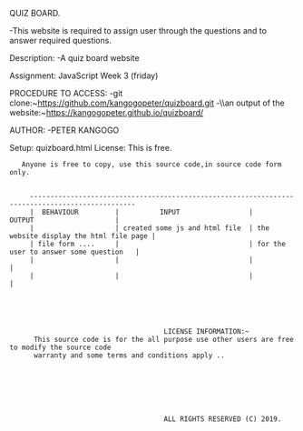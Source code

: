 QUIZ BOARD.

-This website is required to assign user through the questions and to answer required questions.

Description:
-A quiz board website

Assignment: JavaScript Week 3 (friday)

PROCEDURE TO ACCESS:
-git clone:~https://github.com/kangogopeter/quizboard.git
-\\\\an output of the website:~https://kangogopeter.github.io/quizboard/

AUTHOR:
-PETER KANGOGO

Setup:
   quizboard.html
           License:
      This is free.

       Anyone is free to copy, use this source code,in source code form only. 


         ------------------------------------------------------------------------------------------------
         |  BEHAVIOUR         |          INPUT                 |              OUTPUT                    |
         |                    | created some js and html file  | the website display the html file page | 
         | file form ....     |                                | for the user to answer some question   |
         |                    |                                |                                        |
         |                    |                                |                                        |





                                          LICENSE INFORMATION:~
          This source code is for the all purpose use other users are free to modify the source code
          warranty and some terms and conditions apply ..







                                          ALL RIGHTS RESERVED (C) 2019.
